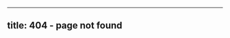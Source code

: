 ```yaml
---
permalink: /404.html
---
```


---
title: 404 - page not found
---


<style> div {visibility:hidden}</style>
	
<body style="background-image:url(/static/images/404background.png);
		background-repeat:no-repeat;
		background-attachment:fixed;
		overflow:scroll;
		background-size:contain;> </body>
